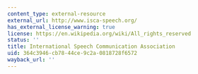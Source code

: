 ```yaml
---
content_type: external-resource
external_url: http://www.isca-speech.org/
has_external_license_warning: true
license: https://en.wikipedia.org/wiki/All_rights_reserved
status: ''
title: International Speech Communication Association
uid: 364c3946-cb78-44ce-9c2a-0818728f6572
wayback_url: ''
---
```

